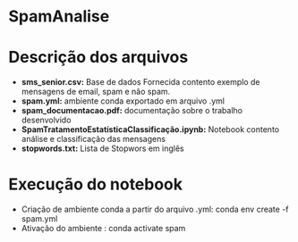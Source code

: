 # SpamAnalise

# Descrição dos arquivos

* __sms_senior.csv:__ Base de dados Fornecida contento exemplo de mensagens de email, spam e não spam.
* __spam.yml:__ ambiente conda exportado em arquivo .yml
* __spam_documentacao.pdf:__ documentação sobre o trabalho desenvolvido
* __SpamTratamentoEstatísticaClassificação.ipynb:__ Notebook contento análise e classificação das mensagens
* __stopwords.txt:__ Lista de Stopwors em inglês



# Execução do notebook 

* Criação de ambiente conda a partir do arquivo .yml: conda env create -f spam.yml
* Ativação do ambiente : conda activate spam
